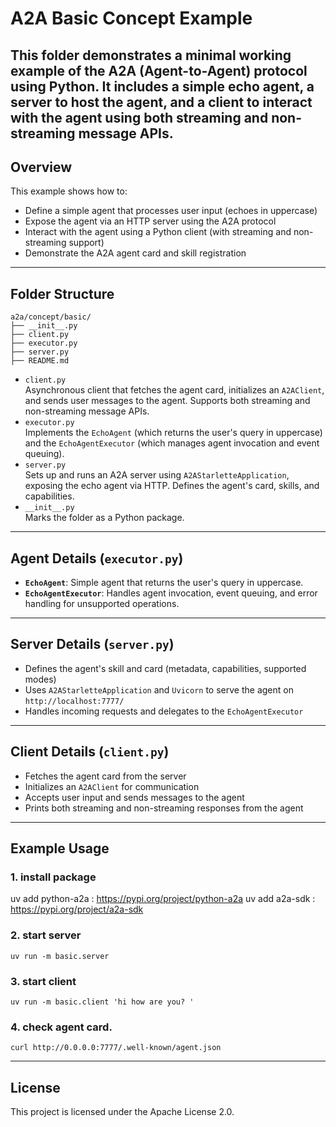 # A2A Basic Concept Example

This folder demonstrates a minimal working example of the A2A (Agent-to-Agent) protocol using Python. It includes a simple echo agent, a server to host the agent, and a client to interact with the agent using both streaming and non-streaming message APIs.
---

## Overview

This example shows how to:
- Define a simple agent that processes user input (echoes in uppercase)
- Expose the agent via an HTTP server using the A2A protocol
- Interact with the agent using a Python client (with streaming and non-streaming support)
- Demonstrate the A2A agent card and skill registration

---

## Folder Structure

```
a2a/concept/basic/
├── __init__.py
├── client.py
├── executor.py
├── server.py
├── README.md
```

- `client.py`  
  Asynchronous client that fetches the agent card, initializes an `A2AClient`, and sends user messages to the agent. Supports both streaming and non-streaming message APIs.
- `executor.py`  
  Implements the `EchoAgent` (which returns the user's query in uppercase) and the `EchoAgentExecutor` (which manages agent invocation and event queuing).
- `server.py`  
  Sets up and runs an A2A server using `A2AStarletteApplication`, exposing the echo agent via HTTP. Defines the agent's card, skills, and capabilities.
- `__init__.py`  
  Marks the folder as a Python package.


---

## Agent Details (`executor.py`)

- **`EchoAgent`**: Simple agent that returns the user's query in uppercase.
- **`EchoAgentExecutor`**: Handles agent invocation, event queuing, and error handling for unsupported operations.

---

## Server Details (`server.py`)

- Defines the agent's skill and card (metadata, capabilities, supported modes)
- Uses `A2AStarletteApplication` and `Uvicorn` to serve the agent on `http://localhost:7777/`
- Handles incoming requests and delegates to the `EchoAgentExecutor`

---

## Client Details (`client.py`)

- Fetches the agent card from the server
- Initializes an `A2AClient` for communication
- Accepts user input and sends messages to the agent
- Prints both streaming and non-streaming responses from the agent

---

## Example Usage
### 1. install package
uv add python-a2a : https://pypi.org/project/python-a2a
uv add a2a-sdk : https://pypi.org/project/a2a-sdk

### 2. start server
```
uv run -m basic.server
```
### 3. start client
```
uv run -m basic.client 'hi how are you? '
```
### 4. check agent card.

```
curl http://0.0.0.0:7777/.well-known/agent.json
```

---

## License

This project is licensed under the Apache License 2.0.

